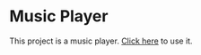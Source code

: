 # Music Player

This project is a music player.
[Click here](https://alfie-music.netlify.app/) to use it.
